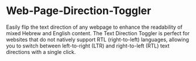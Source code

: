 # Web-Page-Direction-Toggler
Easily flip the text direction of any webpage to enhance the readability of mixed Hebrew and English content. The Text Direction Toggler is perfect for websites that do not natively support RTL (right-to-left) languages, allowing you to switch between left-to-right (LTR) and right-to-left (RTL) text directions with a single click.
